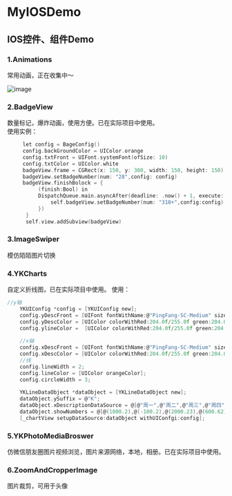 # MyIOSDemo
## IOS控件、组件Demo      
### 1.Animations
常用动画，正在收集中～    

![image](https://github.com/klbest1/MyIOSDemo/blob/master/Images/anim.gif)    

### 2.BadgeView
数量标记，爆炸动画，使用方便。已在实际项目中使用。     
使用实例：    
```c
     let config = BageConfig()
     config.backGroundColor = UIColor.orange
     config.txtFront = UIFont.systemFont(ofSize: 10)
     config.txtColor = UIColor.white
     badgeView.frame = CGRect(x: 150, y: 300, width: 150, height: 150)
     badgeView.setBadgeNumber(num: "28",config: config)
     badgeView.finishBolock = {
          (finish:Bool) in
          DispatchQueue.main.asyncAfter(deadline: .now() + 1, execute: {
              self.badgeView.setBadgeNumber(num: "310+",config:config)
          })
      }
      self.view.addSubview(badgeView)
```

### 3.ImageSwiper
模仿陌陌图片切换

### 4.YKCharts
自定义折线图，已在实际项目中使用。
使用：
```c
//y轴
    YKUIConfig *config = [YKUIConfig new];
    config.yDescFront = [UIFont fontWithName:@"PingFang-SC-Medium" size:10.0f];
    config.yDescColor = [UIColor colorWithRed:204.0f/255.0f green:204.0f/255.0f blue:204.0f/255.0f alpha:1.0f];
    config.ylineColor =  [UIColor colorWithRed:204.0f/255.0f green:204.0f/255.0f blue:204.0f/255.0f alpha:0.3f];
    
    //x轴
    config.xDescFront = [UIFont fontWithName:@"PingFang-SC-Medium" size:10.0f];
    config.xDescColor = [UIColor colorWithRed:204.0f/255.0f green:204.0f/255.0f blue:204.0f/255.0f alpha:1.0f];
    //线
    config.lineWidth = 2;
    config.lineColor = [UIColor orangeColor];
    config.circleWidth = 3;
    
    YKLineDataObject *dataObject = [YKLineDataObject new];
    dataObject.ySuffix = @"K";
    dataObject.xDescriptionDataSource = @[@"周一",@"周二",@"周三",@"周四",@"周五",@"周六",@"周七"];
    dataObject.showNumbers = @[@(1000.2),@(-100.2),@(2000.23),@(600.62),@(700.82),@(800.2),@(100.72)];
    [_chartView setupDataSource:dataObject withUIConfgi:config];
  ```
### 5.YKPhotoMediaBroswer
仿微信朋友圈图片视频浏览，图片来源网络，本地，相册。已在实际项目中使用。      
    
### 6.ZoomAndCropperImage
图片裁剪，可用于头像     
    
